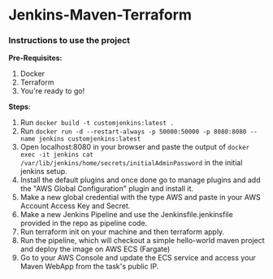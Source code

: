 
# Jenkins-Maven-Terraform


### Instructions to use the project

**Pre-Requisites:**

1. Docker
2. Terraform
3. You're ready to go!

**Steps**:

1. Run `docker build -t customjenkins:latest .`
2. Run `docker run -d --restart-always -p 50000:50000 -p 8080:8080 --name jenkins customjenkins:latest`
3. Open localhost:8080 in your browser and paste the output of `docker exec -it jenkins cat /var/lib/jenkins/home/secrets/initialAdminPassword` in the initial jenkins setup.
4. Install the default plugins and once done go to manage plugins and add the "AWS Global Configuration" plugin and install it.
5. Make a new global credential with the type AWS and paste in your AWS Account Access Key and Secret.
6. Make a new Jenkins Pipeline and use the Jenkinsfile.jenkinsfile provided in the repo as pipeline code.
7. Run terraform init on your machine and then terraform apply.
8. Run the pipeline, which will checkout a simple hello-world maven project and deploy the image on AWS ECS (Fargate)
9. Go to your AWS Console and update the ECS service and access your Maven WebApp from the task's public IP. 
